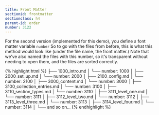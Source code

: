 ```yaml
---
title: Front Matter
sectionid: frontmatter
sectionclass: h4
parent-id: order
number: 3122
---
```


For the second version (implemented for this demo), you define a font matter variable `number` So to go with the files from before, this is what this method would look like (under the file name, the front matter.) Note that we've also named the files with this number, so it's transparent without needing to open them, and the files are sorted correctly.

{% highlight html %}
├── 1000_intro.md
│   └── number: 1000
│
├── 2000_set_up.md
│   └── number: 2000
│
├── 2100_config.md
│   └── number: 2100
│
├── 3000_content.md
│   └── number: 3000
│
├── 3100_collection_entries.md
│   └── number: 3100
│
├── 3110_section_types.md
│   └── number: 3110
│
├── 3111_level_one.md
│   └── number: 3111
│
├── 3112_level_two.md
│   └── number: 3112
│
├── 3113_level_three.md
│   └── number: 3113
│
├── 3114_level_four.md
│   └── number: 3114
│
└── and so on...
{% endhighlight %}

